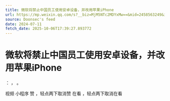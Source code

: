 ```yaml
---
title: 微软将禁止中国员工使用安卓设备，并改用苹果iPhone
url: https://mp.weixin.qq.com/s?__biz=MjM5NTc2MDYxMw==&mid=2458563249&idx=2&sn=b760f9659d992b64c68b0e9657383d91
source: Doonsec's feed
date: 2024-07-11
fetch_date: 2025-10-06T17:39:27.893772
---
```


# 微软将禁止中国员工使用安卓设备，并改用苹果iPhone

：
，
。

视频
小程序
赞
，轻点两下取消赞
在看
，轻点两下取消在看